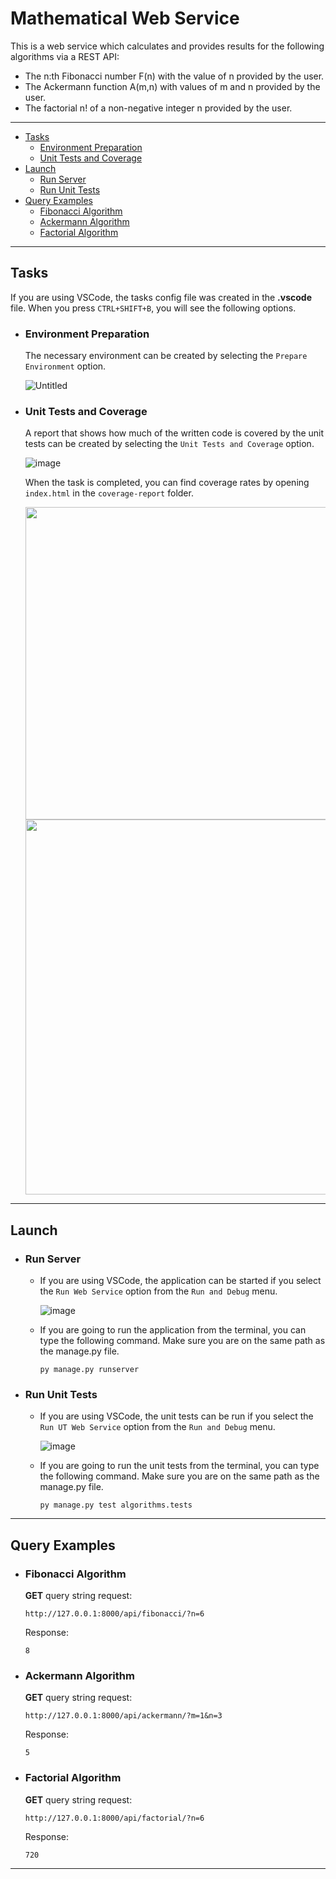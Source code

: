# Mathematical Web Service

This is a web service which calculates and provides results for the following algorithms via a REST API:

- The n:th Fibonacci number F(n) with the value of n provided by the user.
- The Ackermann function A(m,n) with values of m and n provided by the user.
- The factorial n! of a non-negative integer n provided by the user.

---

- [Tasks](#tasks)
  - [Environment Preparation](#environment-preparation)
  - [Unit Tests and Coverage](#unit-tests-and-coverage)
- [Launch](#launch)
  - [Run Server](#run-server)
  - [Run Unit Tests](#run-unit-tests)
- [Query Examples](#query-examples)
  - [Fibonacci Algorithm](#fibonacci-algorithm)
  - [Ackermann Algorithm](#ackermann-algorithm)
  - [Factorial Algorithm](#factorial-algorithm)

---

## Tasks

If you are using VSCode, the tasks config file was created in the **.vscode** file. When you press ```CTRL+SHIFT+B```, you will see the following options.

- ### Environment Preparation

  The necessary environment can be created by selecting the ```Prepare Environment``` option.

  ![Untitled](https://user-images.githubusercontent.com/24498747/160241473-4c582291-1cb8-4cbb-99f3-03ec6c1c9715.png)


- ### Unit Tests and Coverage

  A report that shows how much of the written code is covered by the unit tests can be created by selecting the ```Unit Tests and Coverage``` option.

  ![image](https://user-images.githubusercontent.com/24498747/160241801-88889260-7d83-443e-a0cc-113ea8cfc3e4.png)
  
  When the task is completed, you can find coverage rates by opening ```index.html``` in the ```coverage-report``` folder.
  
  <img src="https://user-images.githubusercontent.com/24498747/160244757-454c962f-acab-4f31-88c7-2ef3e9bcffb4.png" height="500"/> 
  <img src="https://user-images.githubusercontent.com/24498747/160245049-fb8e12c6-b825-4fd1-bd63-eda5dbe35845.png" width="600"/> 

---

## Launch

- ### Run Server

  - If you are using VSCode, the application can be started if you select the ```Run Web Service``` option from the ```Run and Debug``` menu.

    ![image](https://user-images.githubusercontent.com/24498747/160242849-c7c03010-c008-40f3-bd9a-8534cd350ffb.png)

  - If you are going to run the application from the terminal, you can type the following command. Make sure you are on the same path as the manage.py file.

    ```
    py manage.py runserver
    ```
  
- ### Run Unit Tests

  - If you are using VSCode, the unit tests can be run if you select the ```Run UT Web Service``` option from the ```Run and Debug``` menu.

    ![image](https://user-images.githubusercontent.com/24498747/160243119-a15ef52c-cbed-4841-87aa-54aa50ff3b9e.png)

  - If you are going to run the unit tests from the terminal, you can type the following command. Make sure you are on the same path as the manage.py file.

    ```
    py manage.py test algorithms.tests
    ```

---

## Query Examples

- ### Fibonacci Algorithm

    **GET** query string request:

      http://127.0.0.1:8000/api/fibonacci/?n=6

    Response:

      8
    

- ### Ackermann Algorithm

    **GET** query string request:

      http://127.0.0.1:8000/api/ackermann/?m=1&n=3

    Response:

      5
    

- ### Factorial Algorithm

    **GET** query string request:

      http://127.0.0.1:8000/api/factorial/?n=6

    Response:

      720
    

---
